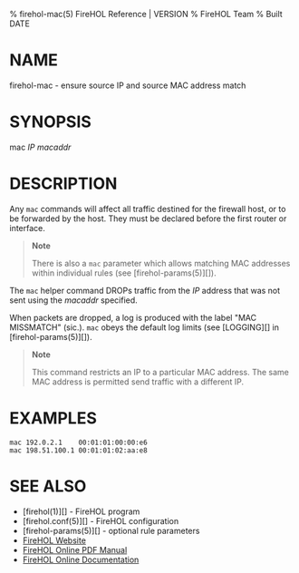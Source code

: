 % firehol-mac(5) FireHOL Reference | VERSION
% FireHOL Team
% Built DATE

# NAME

firehol-mac - ensure source IP and source MAC address match

# SYNOPSIS

mac *IP* *macaddr*

# DESCRIPTION


Any `mac` commands will affect all traffic destined for the firewall
host, or to be forwarded by the host. They must be declared before the
first router or interface.

> **Note**
>
> There is also a `mac` parameter which allows matching MAC addresses
> within individual rules (see [firehol-params(5)][]).

The `mac` helper command DROPs traffic from the *IP* address that was not
sent using the *macaddr* specified.

When packets are dropped, a log is produced with the label "MAC
MISSMATCH" (sic.). `mac` obeys the default log limits (see
[LOGGING][] in [firehol-params(5)][]).

> **Note**
>
> This command restricts an IP to a particular MAC address. The same MAC
> address is permitted send traffic with a different IP.


# EXAMPLES

~~~~
mac 192.0.2.1    00:01:01:00:00:e6
mac 198.51.100.1 00:01:01:02:aa:e8
~~~~

# SEE ALSO

* [firehol(1)][] - FireHOL program
* [firehol.conf(5)][] - FireHOL configuration
* [firehol-params(5)][] - optional rule parameters
* [FireHOL Website](http://firehol.org/)
* [FireHOL Online PDF Manual](http://firehol.org/firehol-manual.pdf)
* [FireHOL Online Documentation](http://firehol.org/documentation/)
